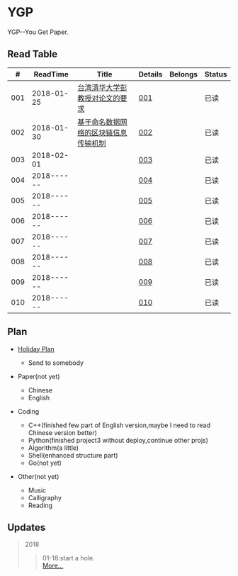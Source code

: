 # YGP
YGP--You Get Paper.


## Read Table

| # | ReadTime | Title | Details | Belongs | Status |
|---|----------|-------|---------|---------|--------|
|001|2018-01-25|[台湾清华大学彭教授对论文的要求](https://github.com/i0Ek3/YGP/blob/master/paper/%E5%8F%B0%E6%B9%BE%E6%B8%85%E5%8D%8E%E5%A4%A7%E5%AD%A6%E5%BD%AD%E6%95%99%E6%8E%88%E5%AF%B9%E8%AE%BA%E6%96%87%E7%9A%84%E8%A6%81%E6%B1%82.pdf) | [001](https://github.com/i0Ek3/YGP/blob/master/paper/details/001.md) | |已读|
|002|2018-01-30|[基于命名数据网络的区块链信息传输机制](http://www.infocomm-journal.com/txxb/CN/article/openArticlePDFabs.jsp?id=166912) | [002](https://github.com/i0Ek3/YGP/blob/master/paper/details/002.md) | |已读|
|003|2018-02-01|[]() | [003](https://github.com/i0Ek3/YGP/blob/master/paper/details/003.md) | |已读|
|004|2018------|[]() | [004](https://github.com/i0Ek3/YGP/blob/master/paper/details/004.md) | |已读|
|005|2018------|[]() | [005](https://github.com/i0Ek3/YGP/blob/master/paper/details/005.md) | |已读|
|006|2018------|[]() | [006](https://github.com/i0Ek3/YGP/blob/master/paper/details/006.md) | |已读|
|007|2018------|[]() | [007](https://github.com/i0Ek3/YGP/blob/master/paper/details/007.md) | |已读|
|008|2018------|[]() | [008](https://github.com/i0Ek3/YGP/blob/master/paper/details/008.md) | |已读|
|009|2018------|[]() | [009](https://github.com/i0Ek3/YGP/blob/master/paper/details/009.md) | |已读|
|010|2018------|[]() | [010](https://github.com/i0Ek3/YGP/blob/master/paper/details/010.md) | |已读|


## Plan

- [Holiday Plan](https://github.com/i0Ek3/YGP/blob/master/plan.md)
    - Send to somebody

- Paper(not yet)
    - Chinese
    - English

- Coding
    - C++(finished few part of English version,maybe I need to read Chinese version better)
    - Python(finished project3 without deploy,continue other projs)
    - Algorithm(a little)
    - Shell(enhanced structure part)
    - Go(not yet)

- Other(not yet)
    - Music
    - Calligraphy
    - Reading


## Updates

>2018
>>01-18:start a hole.<br>
>> [More...](https://github.com/i0Ek3/YGP/blob/master/updates.md)
